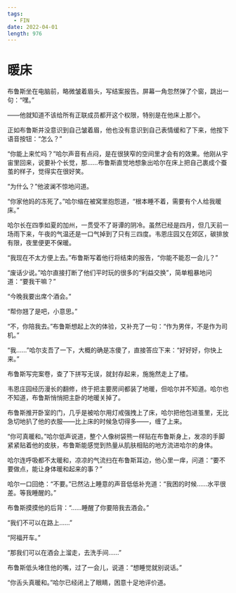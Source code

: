 ```yaml
---
tags:
  - FIN
date: 2022-04-01
length: 976
---
```


# 暖床

布鲁斯坐在电脑前，略微皱着眉头，写结案报告。屏幕一角忽然弹了个窗，跳出一句：“嘿。”

——他就知道不该给所有正联成员都开这个权限，特别是在他床上那个。

正如布鲁斯并没意识到自己皱着眉，他也没有意识到自己表情缓和了下来，他按下语音按钮：“怎么？”

“你能上来忙吗？”哈尔声音有点闷，是在很狭窄的空间里才会有的效果。他刚从宇宙里回来，说要补个长觉，那……布鲁斯直觉地想象出哈尔在床上把自己裹成个蚕茧的样子，觉得实在很好笑。

“为什么？”他波澜不惊地问道。

“你家他妈的冻死了。”哈尔缩在被窝里抱怨道，“根本睡不着，需要有个人给我暖床。”

哈尔长在四季如夏的加州，一贯受不了哥谭的阴冷。虽然已经是四月，但几天前一场雨下来，午夜的气温还是一口气掉到了只有三四度。韦恩庄园又在郊区，碳排放有限，夜里便更不保暖。

“我现在不太方便上去。”布鲁斯写着他行将结束的报告，“你能不能忍一会儿？”

“废话少说。”哈尔直接打断了他们平时玩的很多的“利益交换”，简单粗暴地问道：“要我干嘛？”

“今晚我要出席个酒会。”

“帮你翘了是吧，小意思。”

“不，你陪我去。”布鲁斯想起上次的体验，又补充了一句：“作为男伴，不是作为司机。”

“我……”哈尔支吾了一下，大概的确是冻傻了，直接答应下来：“好好好，你快上来。”

布鲁斯写完案卷，查了下拼写无误，就封存起来，施施然走上了楼。

韦恩庄园经历漫长的翻修，终于把主要房间都装了地暖，但哈尔并不知道。哈尔也不知道，布鲁斯悄悄把主卧的地暖关掉了。

布鲁斯推开卧室的门，几乎是被哈尔用灯戒强拽上了床，哈尔把他包进茧里，无比急切地扒了他的衣服——比上床的时候急切得多——，缠了上来。

“你可真暖和。”哈尔低声说道，整个人像树袋熊一样贴在布鲁斯身上，发凉的手脚紧紧贴着他的皮肤，布鲁斯能感觉到热量从肌肤相贴的地方流进哈尔的身体。

哈尔连呼吸都不太暖和，凉凉的气流扫在布鲁斯耳边，他心里一痒，问道：“要不要做点，能让身体暖和起来的事？”

哈尔一口回绝：“不要。”已然沾上睡意的声音低低补充道：“我困的时候……水平很差。等我睡醒的。”

布鲁斯摸摸他的后背：“……睡醒了你要陪我去酒会。”

“我们不可以在路上……”

“阿福开车。”

“那我们可以在酒会上溜走，去洗手间……”

布鲁斯低头堵住他的嘴，过了一会儿，说道：“想睡觉就别说话。”

“你舌头真暖和。”哈尔已经闭上了眼睛，困意十足地评价道。
